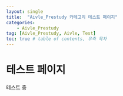 ```yaml
---
layout: single
title:  "Aivle_Prestudy 카테고리 테스트 페이지"
categories:
    - Aivle_Prestudy
tag: [Aivle_Prestudy, Aivle, Test]
toc: true # table of contents, 우측 목차
---
```


# 테스트 페이지
테스트 중